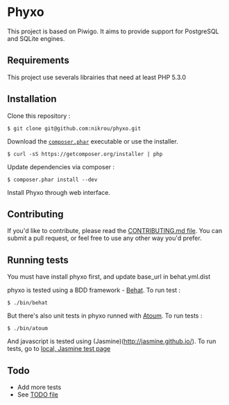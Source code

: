 Phyxo
======

This project is based on Piwigo. It aims to provide support for PostgreSQL and SQLite engines.

Requirements
------------

This project use severals librairies that need at least PHP 5.3.0


Installation
------------

Clone this repository :
```
$ git clone git@github.com:nikrou/phyxo.git
```

Download the [`composer.phar`](https://getcomposer.org/composer.phar) executable or use the installer.

```
$ curl -sS https://getcomposer.org/installer | php
```

Update dependencies via composer :
```
$ composer.phar install --dev
```

Install Phyxo through web interface.

Contributing
------------

If you'd like to contribute, please read the [CONTRIBUTING.md file](CONTRIBUTING.md). You can submit
 a pull request, or feel free to use any other way you'd prefer.

Running tests
-------------

You must have install phyxo first, and update base_url in behat.yml.dist

phyxo is tested using a BDD framework - [Behat](http://www.behat.org).
To run test :

```
$ ./bin/behat
```

But there's also unit tests in phyxo runned with [Atoum](http://atoum.org).
To run tests :
```
$ ./bin/atoum
```

And javascript is tested using (Jasmine)(http://jasmine.github.io/).
To run tests, go to [local, Jasmine test page](http://localhost/phyxo/tests/functional/)


Todo
----

 * Add more tests
 * See [TODO file](TODO.md)
